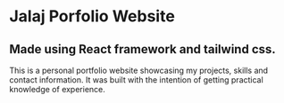 # Jalaj Porfolio Website

## Made using React framework and tailwind css.

This is a personal portfolio website showcasing my projects, skills and contact information. It was built with the intention of getting practical knowledge of experience.
